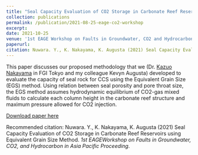 ```yaml
---
title: "Seal Capacity Evaluation of CO2 Storage in Carbonate Reef Reservoirs using Equivalent Grain Size Method"
collection: publications
permalink: /publication/2021-08-25-eage-co2-workshop
excerpt: 
date: 2021-10-25
venue: '1st EAGE Workshop on Faults in Groundwater, CO2 and Hydrocarbons in Asia Pacific (Canberra, Australia)'
paperurl: 
citation: Nuwara. Y., K. Nakayama, K. Augusta (2021) Seal Capacity Evaluation of CO2 Storage in Carbonate Reef Reservoirs using Equivalent Grain Size Method. *1st EAGEWorkshop on Faults in Groundwater, CO2, and Hydrocarbon in Asia Pacific Proceeding*
---
```


This paper discusses our proposed methodology that we (Dr. [Kazuo Nakayama](https://www.researchgate.net/profile/Kazuo-Nakayama) in FGI Tokyo and my colleague Kevyn Augusta) developed to evaluate the capacity of seal rock for CCS using the Equivalent Grain Size (EGS) method. Using relation between seal porosity and pore throat size, the EGS method assumes hydrodynamic equilibrium of CO2-gas mixed fluids to calculate each column height in the carbonate reef structure and maximum pressure allowed for CO2 injection.

[Download paper here](http://academicpages.github.io/files/paper2.pdf)

Recommended citation: Nuwara. Y., K. Nakayama, K. Augusta (2021) Seal Capacity Evaluation of CO2 Storage in Carbonate Reef Reservoirs using Equivalent Grain Size Method. *1st EAGEWorkshop on Faults in Groundwater, CO2, and Hydrocarbon in Asia Pacific Proceeding*.
